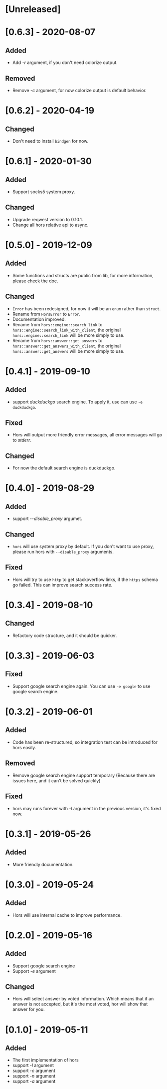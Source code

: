 # [Unreleased]

# [0.6.3] - 2020-08-07
## Added
- Add *-r* argument, if you don't need colorize output.

## Removed
- Remove *-c* argument, for now colorize output is default behavior.

# [0.6.2] - 2020-04-19
## Changed
- Don't need to install `bindgen` for now.

# [0.6.1] - 2020-01-30
## Added
- Support socks5 system proxy.

## Changed
- Upgrade reqwest version to 0.10.1.
- Change all hors relative api to async.

# [0.5.0] - 2019-12-09
## Added
- Some functions and structs are public from lib, for more information, please check the doc.

## Changed
- `Error` has been redesigned, for now it will be an `enum` rather than `struct`.
- Rename from `HorsError` to `Error`.
- Documentation improved.
- Rename from `hors::engine::search_link` to `hors::engine::search_link_with_client`, the original `hors::engine::search_link` will be more simply to use.
- Rename from `hors::answer::get_answers` to `hors::answer::get_answers_with_client`, the original `hors::answer::get_answers` will be more simply to use.

# [0.4.1] - 2019-09-10
## Added
- support *duckduckgo* search engine.  To apply it, use can use `-e duckduckgo`.

## Fixed
- Hors will output more friendly error messages, all error messages will go to *stderr*.

## Changed
- For now the default search engine is duckduckgo.

# [0.4.0] - 2019-08-29
## Added
- support *--disable_proxy* argumet.

## Changed
- `hors` will use system proxy by default.  If you don't want to use proxy, please run hors with `--disable_proxy` arguments.

## Fixed
- Hors will try to use `http` to get stackoverflow links, if the `https` schema go failed.  This can improve search success rate.

# [0.3.4] - 2019-08-10
## Changed
- Refactory code structure, and it should be quicker.

# [0.3.3] - 2019-06-03
## Fixed
- Support google search engine again.  You can use `-e google` to use google search engine.

# [0.3.2] - 2019-06-01
## Added
- Code has been re-structured, so integration test can be introduced for hors easily.

## Removed
- Remove google search engine support temporary (Because there are issues here, and it can't be solved quickly)

## Fixed
- hors may runs forever with *-l* argument in the previous version, it's fixed now.

# [0.3.1] - 2019-05-26
## Added
- More friendly documentation.

# [0.3.0] - 2019-05-24
## Added
- Hors will use internal cache to improve performance.

# [0.2.0] - 2019-05-16
## Added
- Support google search engine
- Support *-e* argument

## Changed
- Hors will select answer by voted information.  Which means that if an answer is not accepted, but it's the most voted, hor will show that answer for you.

# [0.1.0] - 2019-05-11
## Added
- The first implementation of hors
- support *-l* argument
- support *-c* argument
- support *-n* argument
- support *-a* argument
